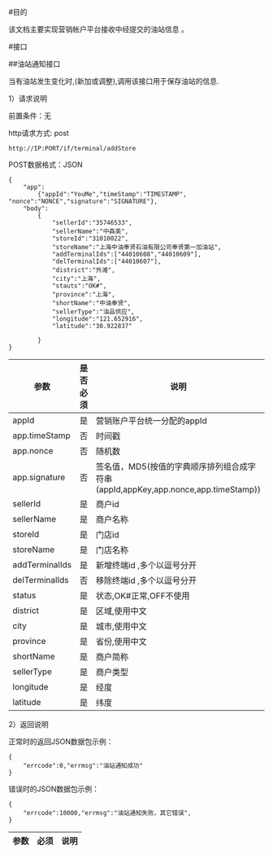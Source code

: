 
#目的

该文档主要实现营销帐户平台接收中经提交的油站信息 。


#接口

##油站通知接口


当有油站发生变化时,(新加或调整),调用该接口用于保存油站的信息.

1）请求说明

前置条件：无

http请求方式: post

    http://IP:PORT/if/terminal/addStore


POST数据格式：JSON

    {
        "app":
            {"appId":"YouMe","timeStamp":"TIMESTAMP", "nonce":"NONCE","signature":"SIGNATURE"},  
        "body":
            {
                "sellerId":"35746533", 
                "sellerName":"中森美", 
                "storeId":"31010022", 
                "storeName":"上海中油奉贤石油有限公司奉贤第一加油站",
                "addTerminalIds":["44010608","44010609"],
				"delTerminalIds":["44010607"],
				"district":"外滩",
				"city":"上海",
				"stauts":"OK#",
				"province":"上海",
                "shortName":"中油奉贤",
                "sellerType":"油品供应",
                "longitude":"121.652916",
                "latitude":"30.922837"

            }
    }  


参数|是否必须|说明
----|----|-----
appId|是|营销账户平台统一分配的appId
app.timeStamp|否|时间戳
app.nonce|否|随机数
app.signature|否|签名值，MD5(按值的字典顺序排列组合成字符串(appId,appKey,app.nonce,app.timeStamp))
sellerId|是|商户id
sellerName|是|商户名称
storeId|是|门店id
storeName|是|门店名称
addTerminalIds|是|新增终端id ,多个以逗号分开
delTerminalIds|否|移除终端id ,多个以逗号分开
status|是|状态,OK#正常,OFF不使用
district|是|区域,使用中文
city|是|城市,使用中文
province|是|省份,使用中文
shortName|是|商户简称
sellerType|是|商户类型
longitude|是|经度
latitude|是|纬度


2）返回说明

正常时的返回JSON数据包示例：

    {
        "errcode":0,"errmsg":"油站通知成功"
    }

错误时的JSON数据包示例：

    {
        "errcode":10000,"errmsg":"油站通知失败，其它错误",
    }

参数|必须|说明
----|----|----


